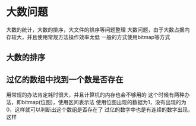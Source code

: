 # 大数问题
大数的统计，大数的排序，大文件的排序等问题整理
大数问题，由于大数占据内存较大，并且使用常规方法操作效率太低
一般的方式使用bitmap等方式

## 大数的排序

## 过亿的数组中找到一个数是否存在
用常规的办法肯定耗时很大，并且计算机的内存也会不够用的
这个时候有两种办法，即bitmap(位图)，使用区间表示法
使用位图出现的数据为1，没有出现的为0，这样就可以判断出这个数组是否存在了
过亿的数字中也是有连续的数字出现，这样
